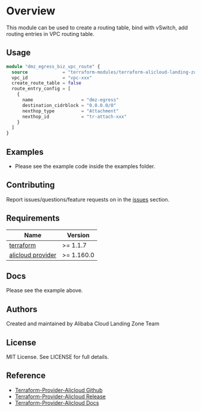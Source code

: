 # Overview

This module can be used to create a routing table, bind with vSwitch, add routing entries in VPC routing table.

## Usage

```terraform
module "dmz_egress_biz_vpc_route" {
  source             = "terraform-modules/terraform-alicloud-landing-zone-vpc-custom-route"
  vpc_id             = "vpc-xxx"
  create_route_table = false
  route_entry_config = [
    {
      name                  = "dmz-egress"
      destination_cidrblock = "0.0.0.0/0"
      nexthop_type          = "Attachment"
      nexthop_id            = "tr-attach-xxx"
    }
  ]
}
```

## Examples
- Please see the example code inside the examples folder.

## Contributing

Report issues/questions/feature requests on in the [issues](https://github.com/aliyun/alibabacloud-landing-zone/issues) section.

<!-- BEGINNING OF PRE-COMMIT-TERRAFORM DOCS HOOK -->
## Requirements

| Name                                                                            | Version     |
|---------------------------------------------------------------------------------|-------------|
| <a name="requirement_terraform"></a> [terraform](#requirement\_terraform)       | \>= 1.1.7   |
| <a name="requirement_alicloud"></a> [alicloud provider](#requirement\_alicloud) | \>= 1.160.0 |

## Docs

Please see the example above.

## Authors

Created and maintained by Alibaba Cloud Landing Zone Team

## License

MIT License. See LICENSE for full details.

## Reference

* [Terraform-Provider-Alicloud Github](https://github.com/aliyun/terraform-provider-alicloud)
* [Terraform-Provider-Alicloud Release](https://releases.hashicorp.com/terraform-provider-alicloud/)
* [Terraform-Provider-Alicloud Docs](https://registry.terraform.io/providers/aliyun/alicloud/latest/docs)
